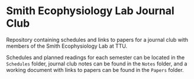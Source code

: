 # Smith Ecophysiology Lab Journal Club
Repository containing schedules and links to papers for a journal club with members of the Smith Ecophysiology Lab at TTU. 

Schedules and planned readings for each semester can be located in the `Schedules` folder, journal club notes can be found in the `Notes` folder, and a working document with links to papers can be found in the `Papers` folder.
